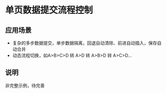 # 单页数据提交流程控制
## 应用场景
* 复杂的多步数据提交，单步数据隔离，回退自动清除、前进自动插入，保存自动合并
* 动态流程切换，如A>B>C>D 转 A>D 转 A>B>D 转 A>C>D...
## 说明 
非完整示例，待完善

